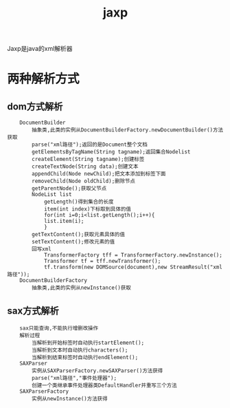 ﻿---
title: jaxp
学习笔记date: 2017-03-22 19:25:53

tags:
- Web
- jaxp
- XML
toc: true
---
Jaxp是java的xml解析器
<!--more-->
# 两种解析方式
## dom方式解析
		DocumentBuilder
			抽象类,此类的实例从DocumentBuilderFactory.newDocumentBuilder()方法获取
			parse("xml路径");返回的是Document整个文档
			getElementsByTagName(String tagname);返回集合Nodelist
			createElement(String tagname);创建标签
			createTextNode(String data);创建文本
			appendChild(Node newChild);把文本添加到标签下面
			removeChild(Node oldChild);删除节点
			getParentNode();获取父节点
			NodeList list
				getLength()得到集合的长度
				item(int index)下标取到具体的值
				for(int i=0;i<list.getLength();i++){
				list.item(i);
				}
			getTextContent();获取元素具体的值
			setTextContent();修改元素的值
			回写xml
				TransformerFactory tff = TransformerFactory.newInstance();
				Transformer tf = tff.newTransformer();
				tf.transform(new DOMSource(document),new StreamResult("xml路径"));
		DocumentBuilderFactory
			抽象类,此类的实例从newInstance()获取
## sax方式解析
		sax只能查询,不能执行增删改操作
		解析过程
			当解析到开始标签时自动执行startElement();
			当解析到文本时自动执行characters();
			当解析到结束标签时自动执行endElement();
		SAXParser
			实例从SAXParserFactory.newSAXParser()方法获得
			parse("xml路径","事件处理器");
			创建一个类继承事件处理器类DefaultHandler并重写三个方法
		SAXParserFactory
			实例从newInstance()方法获得